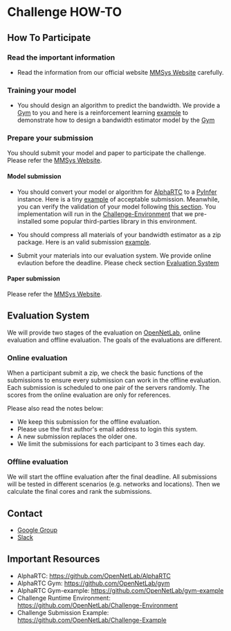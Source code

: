 # Challenge HOW-TO

## How To Participate
### Read the important information 
* Read the information from our official website [MMSys Website](https://2021.acmmmsys.org/rtc_challenge.php) carefully.

### Training your model

* You should design an algorithm to predict the bandwidth. We provide a [Gym](https://github.com/OpenNetLab/gym) to you and here is a reinforcement learning [example](https://github.com/OpenNetLab/gym-example) to demonstrate how to design a bandwidth estimator model by the [Gym](https://github.com/OpenNetLab/gym)

### Prepare your submission
You should submit your model and paper to participate the challenge. Please refer the [MMSys Website](https://2021.acmmmsys.org/rtc_challenge.php). 

#### Model submission


* You should convert your model or algorithm for [AlphaRTC](https://github.com/OpenNetLab/AlphaRTC) to a [PyInfer](https://github.com/OpenNetLab/AlphaRTC#pyinfer) instance. Here is a tiny [example](https://github.com/OpenNetLab/Challenge-Example) of acceptable submission. Meanwhile, you can verify the validation of your model following [this section](https://github.com/OpenNetLab/Challenge-Example#submission-verification). You implementation will run in the [Challenge-Environment](https://github.com/OpenNetLab/Challenge-Environment) that we pre-installed some popular third-parties library in this environment.

* You should compress all materials of your bandwidth estimator as a zip package. Here is an valid submission [example](https://github.com/OpenNetLab/Challenge-Example/archive/refs/heads/master.zip).

* Submit your materials into our evaluation system. We provide online evlaution before the deadline. Please check section [Evaluation System](#evaluation-system)


#### Paper submission

Please refer the [MMSys Website](https://2021.acmmmsys.org/rtc_challenge.php). 

## Evaluation System

We will provide two stages of the evaluation on [OpenNetLab](https://opennetlab.org), online evaluation and offline evaluation. The goals of the evaluations are different.


### Online evaluation

When a participant submit a zip, we check the basic functions of the submissions to ensure every submission can work in the offline evaluation. Each submission is scheduled to one pair of the servers randomly. The scores from the online evaluation are only for references. 

Please also read the notes below:

* We keep this submission for the offline evaluation.
* Please use the first author's email address to login this system. 
* A new submission replaces the older one.
* We limit the submissions for each participant to 3 times each day.

### Offline evaluation

We will start the offline evaluation after the final deadline. All submissions will be tested in different scenarios (e.g. networks and locations). Then we calculate the final cores and rank the submissions. 


## Contact
* [Google Group](https://groups.google.com/g/opennetlab-challenge)
* [Slack](https://join.slack.com/t/opennetlab-challenge/shared_invite/zt-pjn74xhx-d~jG5lY3s4_6kSJHuzfHcw)

## Important Resources
* AlphaRTC: https://github.com/OpenNetLab/AlphaRTC
* AlphaRTC Gym: https://github.com/OpenNetLab/gym
* AlphaRTC Gym-example: https://github.com/OpenNetLab/gym-example
* Challenge Runtime Environment: https://github.com/OpenNetLab/Challenge-Environment
* Challenge Submission Example: https://github.com/OpenNetLab/Challenge-Example
